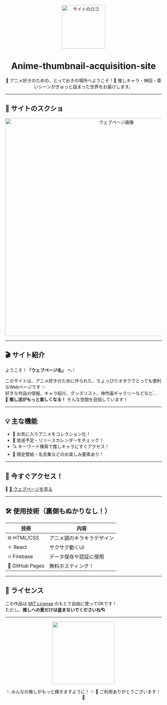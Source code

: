 <p align="center">
  <img src="ロゴ画像のURL" width="140" alt="サイトのロゴ">
</p>

<h1 align="center">Anime-thumbnail-acquisition-site</h1>

<p align="center">
  🎌 アニメ好きのための、とっておきの場所へようこそ！🎌  
  推しキャラ・神回・尊いシーンがぎゅっと詰まった世界をお届けします。
</p>

---

## 📸 サイトのスクショ

<p align="center">
  <img src="ページのスクリーンショットURL" width="700" alt="ウェブページ画像">
</p>

---

## 🎬 サイト紹介

ようこそ！**「ウェブページ名」** へ！

このサイトは、アニメ好きのために作られた、ちょっぴりオタクでとっても便利なWebページです ✨  
好きな作品の情報、キャラ紹介、グッズリスト、神作画ギャラリーなどなど…  
💖 **推し活がもっと楽しくなる！** そんな空間を目指しています！

---

## 💡 主な機能

- 🧡 お気に入りアニメをコレクション化！
- 📅 放送予定・リリースカレンダーをチェック！
- 🔍 キーワード検索で推しキャラにすぐアクセス！
- 🎁 限定壁紙・名言集などのお楽しみ要素あり！

---

## 🔗 今すぐアクセス！

🎯 [🔗 ウェブページを見る](https://your-site-url.com)

---

## 🛠️ 使用技術（裏側もぬかりなし！）

| 技術       | 内容                      |
|------------|---------------------------|
| 🌐 HTML/CSS | アニメ調のキラキラデザイン |
| ⚛️ React    | サクサク動くUI              |
| 🔥 Firebase | データ保存や認証に使用        |
| 💾 GitHub Pages | 無料ホスティング！         |

---

## 📜 ライセンス

この作品は [MIT License](LICENSE) のもとで自由に使ってOKです！  
ただし、**推しへの愛だけは盗まないでくださいね💘**

---

<p align="center">
  <img src="https://media.tenor.com/TtZ2gnzMcHMAAAAC/kawaii-anime.gif" width="200">
</p>

<p align="center">
  ✨ みんなの推しがもっと輝きますように！ ✨  
  🐣 ご利用ありがとうございます！🐣
</p>
